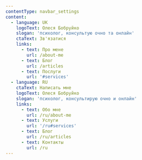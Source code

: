 ```yaml
---
contentType: navbar_settings
content:
  - language: UK
    logoText: Олеся Бобруйко
    slogan: 'психолог, консультую очно та онлайн'
    ctaText: Зв'язатися
    links:
      - text: Про мене
        url: /about-me
      - text: Блог
        url: /articles
      - text: Послуги
        url: '#services'
  - language: RU
    ctaText: Написать мне
    logoText: Олеся Бобруйко
    slogan: 'психолог, консультирую очно и онлайн'
    links:
      - text: Обо мне
        url: /ru/about-me
      - text: Услуги
        url: '/ru#services'
      - text: Блог
        url: /ru/articles
      - text: Контакты
        url: /ru
---
```


